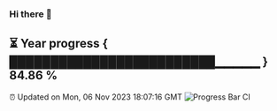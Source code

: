 ### Hi there 👋
⏳ Year progress { █████████████████████████▁▁▁▁▁ } 84.86 %
---
⏰ Updated on Mon, 06 Nov 2023 18:07:16 GMT
![Progress Bar CI](https://github.com/Moyi321/Moyi321/workflows/Progress%20Bar%20CI/badge.svg)
